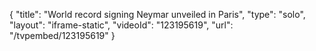 {
    "title": "World record signing Neymar unveiled in Paris",
    "type": "solo",
    "layout": "iframe-static",
    "videoId": "123195619",
    "url": "\/tvpembed\/123195619"
}